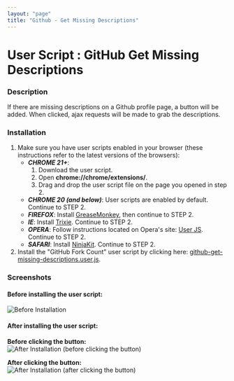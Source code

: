 ```yaml
---
layout: "page"
title: "Github - Get Missing Descriptions"
---
```

User Script : GitHub Get Missing Descriptions
=============================================

### Description ###

If there are missing descriptions on a Github profile page, 
a button will be added. When clicked, ajax requests will be made 
to grab the descriptions.


### Installation ###

1. Make sure you have user scripts enabled in your browser (these instructions refer to the latest versions of the browsers):  
    * ***CHROME 21+***:
      1. Download the user script.
      2. Open **chrome://chrome/extensions/**.
      3. Drag and drop the user script file on the page you opened in step 2.
    * ***CHROME 20 (and below)***: User scripts are enabled by default. Continue to STEP 2.
    * ***FIREFOX***: Install [GreaseMonkey](https://addons.mozilla.org/en-US/firefox/addon/greasemonkey/), then continue to STEP 2.
    * ***IE***: Install [Trixie](http://www.bhelpuri.net/Trixie/). Continue to STEP 2.
    * ***OPERA***: Follow instructions located on Opera's site: [User JS](http://www.opera.com/docs/userjs/). Continue to STEP 2.
    * ***SAFARI***: Install [NinjaKit](http://d.hatena.ne.jp/os0x/20100612/1276330696). Continue to STEP 2.
2. Install the "GitHub Fork Count" user script by clicking here: [github-get-missing-descriptions.user.js](https://github.com/skratchdot/github-get-missing-descriptions.user.js/raw/master/github-get-missing-descriptions.user.js).  

### Screenshots ###

#### Before installing the user script: ####
  
![Before Installation](https://github.com/skratchdot/github-get-missing-descriptions.user.js/raw/master/images/before.png)
  
#### After installing the user script: ####
  
**Before clicking the button:**  
![After Installation (before clicking the button)](https://github.com/skratchdot/github-get-missing-descriptions.user.js/raw/master/images/after1.png)
  
**After clicking the button:**  
![After Installation (after clicking the button)](https://github.com/skratchdot/github-get-missing-descriptions.user.js/raw/master/images/after2.png)
  
  